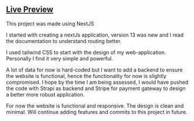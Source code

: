 ## [Live Preview](https://totalitycorp-frontend-challenge-liard-ten.vercel.app/)

This project was made using NextJS

I started with creating a nextJs application, version 13 was new and I read the documentation to understand routing better.

I used tailwind CSS to start with the design of my web-application. Personally I find it very simple and powerful.

A lot of data for now is hard-coded but I want to add a backend to ensure the website is functional, hence the functionality for now is slightly compromised. I hope by the time I am being assessed, I would have pushed the code with Strapi as backend and Stripe for payment gateway to design a better more robust application.

For now the website is functional and responsive. The design is clean and minimal. Will continue adding features and commits to this project in future.
